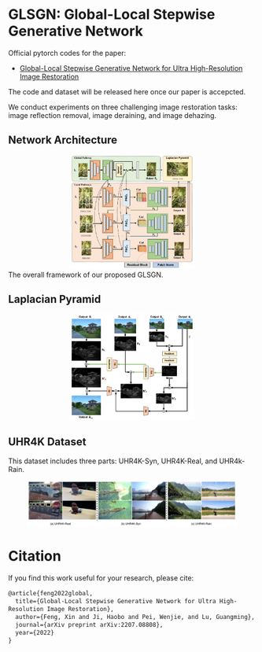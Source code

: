 # GLSGN: Global-Local Stepwise Generative Network
Official pytorch codes for the paper:
- [Global-Local Stepwise Generative Network for Ultra High-Resolution Image Restoration](https://arxiv.org/pdf/2207.08808.pdf)

The code and dataset will be released here once our paper is accepcted.

We conduct experiments on three challenging image restoration tasks: image reflection removal, image deraining, and image dehazing.
## Network Architecture
<div  align="center"> <img src="Figures/framework.png" alt="Cover" width="50%" align=center/> </div>
The overall framework of our proposed GLSGN.

## Laplacian Pyramid
<div  align="center"> <img src="Figures/LP.png" alt="Cover" width="50%" align=center/> </div>

## UHR4K Dataset
This dataset includes three parts: UHR4K-Syn, UHR4K-Real, and UHR4k-Rain.
<div  align="center"> <img src="Figures/Data.png" alt="Cover" width="85%" align=center/> </div>

# Citation

If you find this work useful for your research, please cite:

```
@article{feng2022global,
  title={Global-Local Stepwise Generative Network for Ultra High-Resolution Image Restoration},
  author={Feng, Xin and Ji, Haobo and Pei, Wenjie, and Lu, Guangming},
  journal={arXiv preprint arXiv:2207.08808},
  year={2022}
}
```
